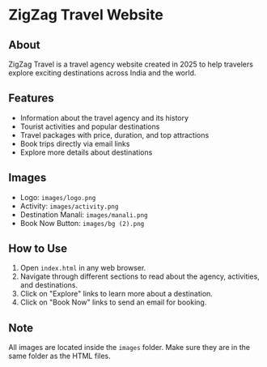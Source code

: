 # ZigZag Travel Website

## About
ZigZag Travel is a travel agency website created in 2025 to help travelers explore exciting destinations across India and the world.

## Features
- Information about the travel agency and its history
- Tourist activities and popular destinations
- Travel packages with price, duration, and top attractions
- Book trips directly via email links
- Explore more details about destinations

## Images
- Logo: `images/logo.png`
- Activity: `images/activity.png`
- Destination Manali: `images/manali.png`
- Book Now Button: `images/bg (2).png`

## How to Use
1. Open `index.html` in any web browser.
2. Navigate through different sections to read about the agency, activities, and destinations.
3. Click on "Explore" links to learn more about a destination.
4. Click on "Book Now" links to send an email for booking.

## Note
All images are located inside the `images` folder. Make sure they are in the same folder as the HTML files.
